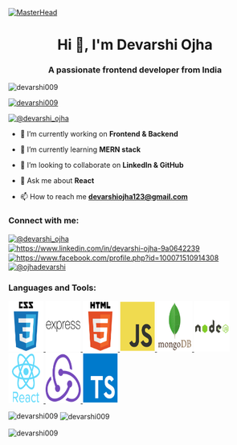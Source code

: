 [![MasterHead]( https://1.bp.blogspot.com/-7A4WynwLsMw/XbBpCXG8fHI/AAAAAAAAMt4/uOa1bpLskYgrwGbllhSu2SDj_Mig8SXJQCLcBGAsYHQ/s1600/2000_600px.gif)](https://devarshi009.github.io)
<h1 align="center">Hi 👋, I'm Devarshi Ojha</h1>
<h3 align="center">A passionate frontend developer from India</h3>

<p align="left"> <img src="https://komarev.com/ghpvc/?username=devarshi009&label=Profile%20views&color=0e75b6&style=flat" alt="devarshi009" /> </p>

<p align="left"> <a href="https://github.com/ryo-ma/github-profile-trophy"><img src="https://github-profile-trophy.vercel.app/?username=devarshi009" alt="devarshi009" /></a> </p>

<p align="left"> <a href="https://twitter.com/@devarshi_ojha" target="blank"><img src="https://img.shields.io/twitter/follow/@devarshi_ojha?logo=twitter&style=for-the-badge" alt="@devarshi_ojha" /></a> </p>

- 🔭 I’m currently working on **Frontend & Backend**

- 🌱 I’m currently learning **MERN stack**

- 👯 I’m looking to collaborate on **LinkedIn & GitHub**

- 💬 Ask me about **React**

- 📫 How to reach me **devarshiojha123@gmail.com**

<h3 align="left">Connect with me:</h3>
<p align="left">
<a href="https://twitter.com/@devarshi_ojha" target="blank"><img align="center" src="https://raw.githubusercontent.com/rahuldkjain/github-profile-readme-generator/master/src/images/icons/Social/twitter.svg" alt="@devarshi_ojha" height="30" width="40" /></a>
<a href="https://linkedin.com/in/https://www.linkedin.com/in/devarshi-ojha-9a0642239" target="blank"><img align="center" src="https://raw.githubusercontent.com/rahuldkjain/github-profile-readme-generator/master/src/images/icons/Social/linked-in-alt.svg" alt="https://www.linkedin.com/in/devarshi-ojha-9a0642239" height="30" width="40" /></a>
<a href="https://fb.com/https://www.facebook.com/profile.php?id=100071510914308" target="blank"><img align="center" src="https://raw.githubusercontent.com/rahuldkjain/github-profile-readme-generator/master/src/images/icons/Social/facebook.svg" alt="https://www.facebook.com/profile.php?id=100071510914308" height="30" width="40" /></a>
<a href="https://instagram.com/@ojhadevarshi" target="blank"><img align="center" src="https://raw.githubusercontent.com/rahuldkjain/github-profile-readme-generator/master/src/images/icons/Social/instagram.svg" alt="@ojhadevarshi" height="30" width="40" /></a>
</p>

<h3 align="left" display=”flex” gap=”20”>Languages and Tools:</h3>
<p align="left"> <a href="https://www.w3schools.com/css/" target="_blank" rel="noreferrer" > <img src="https://raw.githubusercontent.com/devicons/devicon/master/icons/css3/css3-original-wordmark.svg" alt="css3" width="70" height="100"/> </a> <a href="https://expressjs.com" target="_blank" rel="noreferrer"> <img src="https://raw.githubusercontent.com/devicons/devicon/master/icons/express/express-original-wordmark.svg" alt="express" width="70" height="100"/> </a> <a href="https://www.w3.org/html/" target="_blank" rel="noreferrer"> <img src="https://raw.githubusercontent.com/devicons/devicon/master/icons/html5/html5-original-wordmark.svg" alt="html5" width="70" height="100"/> </a> <a href="https://developer.mozilla.org/en-US/docs/Web/JavaScript" target="_blank" rel="noreferrer"> <img src="https://raw.githubusercontent.com/devicons/devicon/master/icons/javascript/javascript-original.svg" alt="javascript" width="70" height="100"/> </a> <a href="https://www.mongodb.com/" target="_blank" rel="noreferrer"> <img src="https://raw.githubusercontent.com/devicons/devicon/master/icons/mongodb/mongodb-original-wordmark.svg" alt="mongodb" width="70" height="100"/> </a> <a href="https://nodejs.org" target="_blank" rel="noreferrer"> <img src="https://raw.githubusercontent.com/devicons/devicon/master/icons/nodejs/nodejs-original-wordmark.svg" alt="nodejs" width="70" height="100"/> </a> <a href="https://reactjs.org/" target="_blank" rel="noreferrer"> <img src="https://raw.githubusercontent.com/devicons/devicon/master/icons/react/react-original-wordmark.svg" alt="react" width="70" height="100"/> </a> <a href="https://redux.js.org" target="_blank" rel="noreferrer"> 
<img src="https://raw.githubusercontent.com/devicons/devicon/master/icons/redux/redux-original.svg" alt="redux" width="70" height="100"/> </a> <a href="https://www.typescriptlang.org/" target="_blank" rel="noreferrer"> <img src="https://raw.githubusercontent.com/devicons/devicon/master/icons/typescript/typescript-original.svg" alt="typescript" width="70" height="100"/> </a> </p>

<p><img align="left" src="https://github-readme-stats.vercel.app/api/top-langs?username=devarshi009&show_icons=true&locale=en&layout=compact" alt="devarshi009" /></p>

<p>&nbsp;<img align="center" src="https://github-readme-stats.vercel.app/api?username=devarshi009&show_icons=true&locale=en" alt="devarshi009" /></p>

<p><img align="center" src="https://github-readme-streak-stats.herokuapp.com/?user=devarshi009&" alt="devarshi009" /></p>

